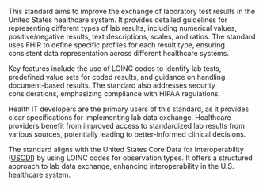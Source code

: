 This standard aims to improve the exchange of laboratory test results in the United States healthcare system. It provides detailed guidelines for representing different types of lab results, including numerical values, positive/negative results, text descriptions, scales, and ratios. The standard uses FHIR to define specific profiles for each result type, ensuring consistent data representation across different healthcare systems.

Key features include the use of LOINC codes to identify lab tests, predefined value sets for coded results, and guidance on handling document-based results. The standard also addresses security considerations, emphasizing compliance with HIPAA regulations.

Health IT developers are the primary users of this standard, as it provides clear specifications for implementing lab data exchange. Healthcare providers benefit from improved access to standardized lab results from various sources, potentially leading to better-informed clinical decisions.

The standard aligns with the United States Core Data for Interoperability ([USCDI](https://build.fhir.org/ig/HL7/US-Core)) by using LOINC codes for observation types. It offers a structured approach to lab data exchange, enhancing interoperability in the U.S. healthcare system.